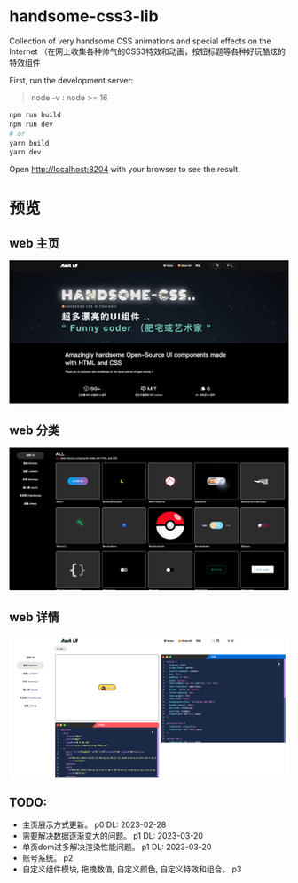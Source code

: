 # handsome-css3-lib
Collection of very handsome CSS animations and special effects on the Internet
（在网上收集各种帅气的CSS3特效和动画，按钮标题等各种好玩酷炫的特效组件

First, run the development server:

> node -v : node >= 16

```bash
npm run build
npm run dev
# or
yarn build
yarn dev
```

Open [http://localhost:8204](http://localhost:8204) with your browser to see the result.

# 预览

## web 主页
![预览](./.github/1.png)

## web 分类
![预览](./.github/2.png)

## web 详情
![预览](./.github/3.png)

## TODO:

- 主页展示方式更新。  p0    DL: 2023-02-28
- 需要解决数据逐渐变大的问题。 p1   DL: 2023-03-20
- 单页dom过多解决渲染性能问题。 p1  DL: 2023-03-20
- 账号系统。 p2
- 自定义组件模块, 拖拽数值, 自定义颜色, 自定义特效和组合。 p3